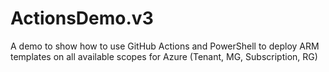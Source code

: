 # ActionsDemo.v3
A demo to show how to use GitHub Actions and PowerShell to deploy ARM templates on all available scopes for Azure (Tenant, MG, Subscription, RG)
